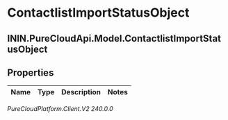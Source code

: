 # ContactlistImportStatusObject

## ININ.PureCloudApi.Model.ContactlistImportStatusObject

## Properties

|Name | Type | Description | Notes|
|------------ | ------------- | ------------- | -------------|



_PureCloudPlatform.Client.V2 240.0.0_
